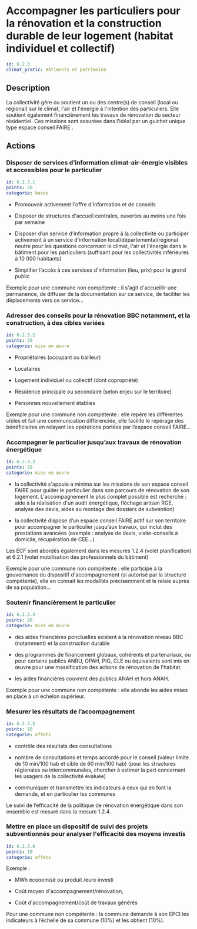 # Accompagner les particuliers pour la rénovation et la construction durable de leur logement (habitat individuel et collectif)
```yaml
id: 6.2.3
climat_pratic: Bâtiments et patrimoine
```
## Description
La collectivité gère ou soutient un ou des centre(s) de conseil (local ou régional) sur le climat, l'air et l'énergie à l'intention des particuliers. Elle soutient également financièrement les travaux de rénovation du secteur résidentiel. Ces missions sont assurées dans l'idéal par un guichet unique type espace conseil FAIRE .



## Actions
### Disposer de services d’information climat-air-énergie visibles et accessibles pour le particulier
```yaml
id: 6.2.3.1
points: 20
categorie: bases
```
- Promouvoir activement l'offre d'information et de conseils 

- Disposer de structures d'accueil centrales, ouvertes au moins une fois par semaine 

- Disposer d’un service d'information propre à la collectivité ou participer activement à un service d'information local/départemental/régional neutre pour les questions concernant le climat, l'air et l'énergie dans le bâtiment pour les particuliers (suffisant pour les collectivités inférieures à 10 000 habitants)

- Simplifier l’accès à ces services d'information (lieu, prix) pour le grand public

Exemple pour une commune non compétente : il s'agit d'accueillir une permanence, de diffuser de la documentation sur ce service, de faciliter les déplacements vers ce service...




### Adresser des conseils pour la rénovation BBC notamment, et la construction, à des cibles variées
```yaml
id: 6.2.3.2
points: 20
categorie: mise en œuvre
```
- Propriétaires (occupant ou bailleur)

- Locataires

- Logement individuel ou collectif (dont copropriété)

- Résidence principale ou secondaire (selon enjeu sur le territoire)

- Personnes nouvellement établies 

Exemple pour une commune non compétente : elle repère les différentes cibles et fait une communication différenciée, elle facilite le repérage des bénéficiaires en relayant les opérations portées par l’espace conseil FAIRE...




### Accompagner le particulier jusqu’aux travaux de rénovation énergétique
```yaml
id: 6.2.3.3
points: 20
categorie: mise en œuvre
```
- la collectivité s'appuie a minima sur les missions de son espace conseil FAIRE pour guider le particulier dans son parcours de rénovation de son logement. L'accompagnement le plus complet possible est recherché : aide à la réalisation d'un audit énergétique, fléchage artisan RGE, analyse des devis, aides au montage des dossiers de subvention)

- la collectivité dispose  d’un espace conseil FAIRE actif sur son territoire pour accompagner le particulier jusqu’aux travaux, qui inclut des prestations avancées (exemple : analyse de devis, visite-conseils à domicile, récupération de CEE…) 

Les ECF sont abordés également dans les mesures 1.2.4 (volet planification) et 6.2.1 (volet mobilisation des professionnels du bâtiment)

Exemple pour une commune non compétente : elle participe à la gouvernance du dispositif d'accompagnement (si autorisé par la structure compétente), elle en connait les modalités précisemment et le relaie auprès de sa population...






### Soutenir financièrement  le particulier
```yaml
id: 6.2.3.4
points: 20
categorie: mise en œuvre
```
- des aides financières ponctuelles existent à la rénovation niveau BBC (notamment) et la construction durable

- des programmes de financement globaux, cohérents et partenariaux, ou pour certains publics ANRU, OPAH, PIG, CLE ou équivalents sont mis en œuvre pour une massification des actions de rénovation de l'habitat.

- les aides financières couvrent des publics ANAH et hors ANAH.

Exemple pour une commune non compétente : elle abonde les aides mises en place à un échelon supérieur.






### Mesurer les résultats de l’accompagnement
```yaml
id: 6.2.3.5
points: 10
categorie: effets
```
- contrôle des résultats des consultations

- nombre de consultations et temps accordé pour le conseil (valeur limite de 10 min/100 hab et cible de 60 min/100 hab) (pour les structures régionales ou intercommunales, chercher à estimer la part concernant les usagers de la collectivité évaluée)

- communiquer et transmettre les indicateurs à ceux qui en font la demande, et en particulier les communes

Le suivi de l’efficacité de la politique de rénovation énergétique dans son ensemble est mesuré dans la mesure 1.2.4.






### Mettre en place un dispositif de suivi des projets subventionnés pour analyser l'efficacité des moyens investis
```yaml
id: 6.2.3.6
points: 10
categorie: effets
```
Exemple :

- MWh économisé ou produit /euro investi

- Coût moyen d'accompagnement/rénovation, 

- Coût d'accompagnement/coût de travaux générés



Pour une commune non compétente : la commune demande à son EPCI les indicateurs à l’échelle de sa commune (10%) et les obtient (10%).









